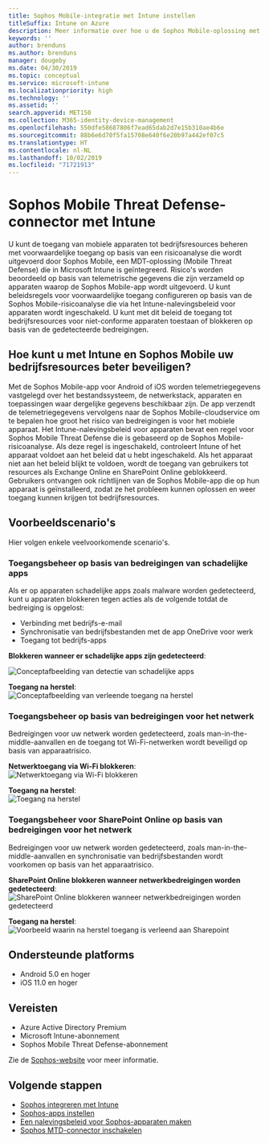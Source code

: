 ```yaml
---
title: Sophos Mobile-integratie met Intune instellen
titleSuffix: Intune on Azure
description: Meer informatie over hoe u de Sophos Mobile-oplossing met Microsoft Intune instelt om de toegang van mobiele apparaten tot uw bedrijfsresources te beheren.
keywords: ''
author: brenduns
ms.author: brenduns
manager: dougeby
ms.date: 04/30/2019
ms.topic: conceptual
ms.service: microsoft-intune
ms.localizationpriority: high
ms.technology: ''
ms.assetid: ''
search.appverid: MET150
ms.collection: M365-identity-device-management
ms.openlocfilehash: 550dfe58687806f7ead65dab2d7e15b310ae4b6e
ms.sourcegitcommit: 88b6e6d70f5fa15708e640f6e20b97a442ef07c5
ms.translationtype: HT
ms.contentlocale: nl-NL
ms.lasthandoff: 10/02/2019
ms.locfileid: "71721913"
---
```

# <a name="sophos-mobile-threat-defense-connector-with-intune"></a>Sophos Mobile Threat Defense-connector met Intune
U kunt de toegang van mobiele apparaten tot bedrijfsresources beheren met voorwaardelijke toegang op basis van een risicoanalyse die wordt uitgevoerd door Sophos Mobile, een MDT-oplossing (Mobile Threat Defense) die in Microsoft Intune is geïntegreerd. Risico's worden beoordeeld op basis van telemetrische gegevens die zijn verzameld op apparaten waarop de Sophos Mobile-app wordt uitgevoerd.
U kunt beleidsregels voor voorwaardelijke toegang configureren op basis van de Sophos Mobile-risicoanalyse die via het Intune-nalevingsbeleid voor apparaten wordt ingeschakeld. U kunt met dit beleid de toegang tot bedrijfsresources voor niet-conforme apparaten toestaan of blokkeren op basis van de gedetecteerde bedreigingen.

## <a name="how-do-intune-and-sophos-mobile-help-protect-your-company-resources"></a>Hoe kunt u met Intune en Sophos Mobile uw bedrijfsresources beter beveiligen?
Met de Sophos Mobile-app voor Android of iOS worden telemetriegegevens vastgelegd over het bestandssysteem, de netwerkstack, apparaten en toepassingen waar dergelijke gegevens beschikbaar zijn. De app verzendt de telemetriegegevens vervolgens naar de Sophos Mobile-cloudservice om te bepalen hoe groot het risico van bedreigingen is voor het mobiele apparaat.
Het Intune-nalevingsbeleid voor apparaten bevat een regel voor Sophos Mobile Threat Defense die is gebaseerd op de Sophos Mobile-risicoanalyse. Als deze regel is ingeschakeld, controleert Intune of het apparaat voldoet aan het beleid dat u hebt ingeschakeld. Als het apparaat niet aan het beleid blijkt te voldoen, wordt de toegang van gebruikers tot resources als Exchange Online en SharePoint Online geblokkeerd. Gebruikers ontvangen ook richtlijnen van de Sophos Mobile-app die op hun apparaat is geïnstalleerd, zodat ze het probleem kunnen oplossen en weer toegang kunnen krijgen tot bedrijfsresources.  

## <a name="sample-scenarios"></a>Voorbeeldscenario's
Hier volgen enkele veelvoorkomende scenario's.  
### <a name="control-access-based-on-threats-from-malicious-apps"></a>Toegangsbeheer op basis van bedreigingen van schadelijke apps
Als er op apparaten schadelijke apps zoals malware worden gedetecteerd, kunt u apparaten blokkeren tegen acties als de volgende totdat de bedreiging is opgelost:
- Verbinding met bedrijfs-e-mail
- Synchronisatie van bedrijfsbestanden met de app OneDrive voor werk
- Toegang tot bedrijfs-apps

**Blokkeren wanneer er schadelijke apps zijn gedetecteerd**:
 
![Conceptafbeelding van detectie van schadelijke apps](./media/sophos-mtd-connector/sophos_malicious_apps_blocked.png)  

**Toegang na herstel**:  
![Conceptafbeelding van verleende toegang na herstel](./media/sophos-mtd-connector/sophos_malicious_apps_unblocked.png)

### <a name="control-access-based-on-threat-to-network"></a>Toegangsbeheer op basis van bedreigingen voor het netwerk  
Bedreigingen voor uw netwerk worden gedetecteerd, zoals man-in-the-middle-aanvallen en de toegang tot Wi-Fi-netwerken wordt beveiligd op basis van apparaatrisico.  

**Netwerktoegang via Wi-Fi blokkeren**:  
![Netwerktoegang via Wi-Fi blokkeren](./media/sophos-mtd-connector/sophos_network_wifi_blocked.png)

**Toegang na herstel**:   
![Toegang na herstel](./media/sophos-mtd-connector/sophos_network_wifi_unblocked.png)  

### <a name="control-access-to-sharepoint-online-based-on-threat-to-network"></a>Toegangsbeheer voor SharePoint Online op basis van bedreigingen voor het netwerk  
Bedreigingen voor uw netwerk worden gedetecteerd, zoals man-in-the-middle-aanvallen en synchronisatie van bedrijfsbestanden wordt voorkomen op basis van het apparaatrisico.  

**SharePoint Online blokkeren wanneer netwerkbedreigingen worden gedetecteerd**:   
![SharePoint Online blokkeren wanneer netwerkbedreigingen worden gedetecteerd](./media/sophos-mtd-connector/sophos_network_spo_blocked.png)  

**Toegang na herstel**:  
![Voorbeeld waarin na herstel toegang is verleend aan Sharepoint](./media/sophos-mtd-connector/sophos_network_spo_unblocked.png)  

## <a name="supported-platforms"></a>Ondersteunde platforms  
- Android 5.0 en hoger
- iOS 11.0 en hoger

## <a name="prerequisites"></a>Vereisten  
- Azure Active Directory Premium
- Microsoft Intune-abonnement 
- Sophos Mobile Threat Defense-abonnement

Zie de [Sophos-website](https://www.sophos.com/products/mobile-control) voor meer informatie.  

## <a name="next-steps"></a>Volgende stappen  
- [Sophos integreren met Intune](sophos-mtd-connector-integration.md)
- [Sophos-apps instellen](mtd-apps-ios-app-configuration-policy-add-assign.md)
- [Een nalevingsbeleid voor Sophos-apparaten maken](mtd-device-compliance-policy-create.md)
- [Sophos MTD-connector inschakelen](mtd-connector-enable.md)
